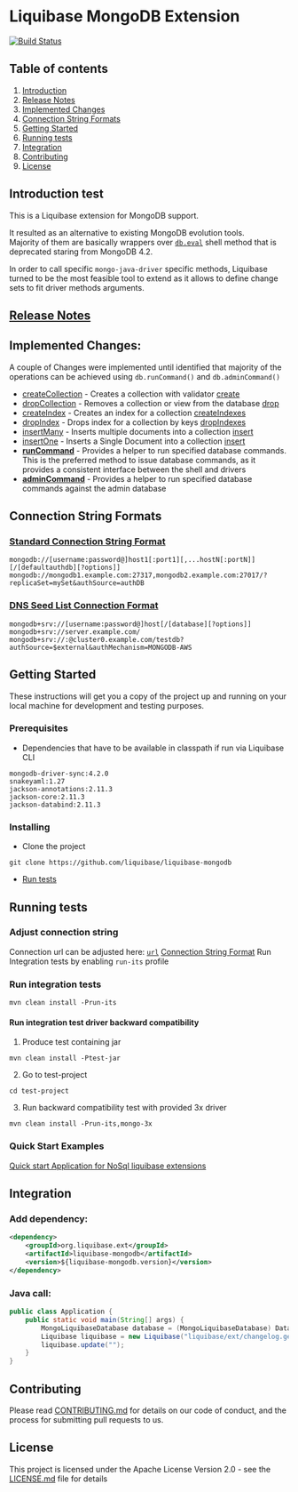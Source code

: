 # Liquibase MongoDB Extension

[![Build Status](https://travis-ci.com/liquibase/liquibase-mongodb.svg?branch=master)](https://travis-ci.com/liquibase/liquibase-mongodb)

## Table of contents

1. [Introduction](#introduction)
1. [Release Notes](#release-notes)
1. [Implemented Changes](#implemented-changes)
1. [Connection String Formats](#connection-string)
1. [Getting Started](#getting-started)
1. [Running tests](#running-tests)
1. [Integration](#integration)
1. [Contributing](#contributing)
1. [License](#license)

<a name="introduction"></a>
## Introduction test

This is a Liquibase extension for MongoDB support. 

It resulted as an alternative to existing MongoDB evolution tools.  
Majority of them are basically wrappers over [`db.eval`](https://docs.mongodb.com/manual/reference/method/db.eval/#db.eval) shell method that is deprecated staring from MongoDB 4.2.

In order to call specific `mongo-java-driver` specific methods, 
Liquibase turned to be the most feasible tool to extend as it allows to define change sets to fit driver methods arguments.

<a name="release-notes"></a>
## [Release Notes](./changelog.txt)

<a name="implemented-changes"></a>
## Implemented Changes:

A couple of Changes were implemented until identified that majority of the operations can be achieved using `db.runCommand()` and `db.adminCommand()`

* [createCollection](https://docs.mongodb.com/manual/reference/method/db.createCollection/#db.createCollection) - 
Creates a collection with validator [create](https://docs.mongodb.com/manual/reference/command/create/)
* [dropCollection](https://docs.mongodb.com/manual/reference/method/db.collection.drop/#db-collection-drop) - 
Removes a collection or view from the database [drop](https://docs.mongodb.com/manual/reference/command/drop/)
* [createIndex](https://docs.mongodb.com/manual/reference/method/db.collection.createIndex/#db.collection.createIndex) - 
Creates an index for a collection [createIndexes](https://docs.mongodb.com/manual/reference/command/createIndexes/)
* [dropIndex](https://docs.mongodb.com/manual/reference/method/db.collection.dropIndex/#db.collection.dropIndex) - 
Drops index for a collection by keys [dropIndexes](https://docs.mongodb.com/manual/reference/command/dropIndexes/)
* [insertMany](https://docs.mongodb.com/manual/reference/method/db.collection.insertMany/#db.collection.insertMany) - 
Inserts multiple documents into a collection [insert](https://docs.mongodb.com/manual/reference/command/insert/)
* [insertOne](https://docs.mongodb.com/manual/tutorial/insert-documents/#insert-a-single-document) - 
Inserts a Single Document into a collection [insert](https://docs.mongodb.com/manual/reference/command/insert/)
* [__runCommand__](https://docs.mongodb.com/manual/reference/method/db.runCommand/#db-runcommand) - 
Provides a helper to run specified database commands. This is the preferred method to issue database commands, as it provides a consistent interface between the shell and drivers
* [__adminCommand__](https://docs.mongodb.com/manual/reference/method/db.adminCommand/#db.adminCommand) - 
Provides a helper to run specified database commands against the admin database

<a name="connection-string"></a>
## Connection String Formats

### [Standard Connection String Format](https://docs.mongodb.com/manual/reference/connection-string/index.html#standard-connection-string-format)

`
mongodb://[username:password@]host1[:port1][,...hostN[:portN]][/[defaultauthdb][?options]]
mongodb://mongodb1.example.com:27317,mongodb2.example.com:27017/?replicaSet=mySet&authSource=authDB
`

### [DNS Seed List Connection Format](https://docs.mongodb.com/manual/reference/connection-string/index.html#dns-seed-list-connection-format)

`
mongodb+srv://[username:password@]host[/[database][?options]]
mongodb+srv://server.example.com/
mongodb+srv://:@cluster0.example.com/testdb?authSource=$external&authMechanism=MONGODB-AWS
`

<a name="getting-started"></a>
## Getting Started

These instructions will get you a copy of the project up and running on your local machine for development and testing purposes. 

### Prerequisites
 
* Dependencies that have to be available in classpath if run via Liquibase CLI

```
mongodb-driver-sync:4.2.0
snakeyaml:1.27
jackson-annotations:2.11.3
jackson-core:2.11.3
jackson-databind:2.11.3
```

### Installing

* Clone the project

```shell
git clone https://github.com/liquibase/liquibase-mongodb
```  
* [Run tests](#running-tests)

<a name="running-tests"></a>
## Running tests

### Adjust connection string
 
Connection url can be adjusted here: [`url`](./src/test/resources/liquibase.properties)
[Connection String Format](https://docs.mongodb.com/manual/reference/connection-string/)
Run Integration tests by enabling `run-its` profile 

### Run integration tests

```shell
mvn clean install -Prun-its
```

#### Run integration test driver backward compatibility
1. Produce test containing jar
```shell
mvn clean install -Ptest-jar
```
2. Go to test-project
```shell
cd test-project
```
3. Run backward compatibility test with provided 3x driver
```shell
mvn clean install -Prun-its,mongo-3x
```

### Quick Start Examples

[Quick start Application for NoSql liquibase extensions](https://github.com/alexandru-slobodcicov/liquibase-nosql-quickstart)

<a name="integration"></a>
## Integration

### Add dependency: 

```xml
<dependency>
    <groupId>org.liquibase.ext</groupId>
    <artifactId>liquibase-mongodb</artifactId>
    <version>${liquibase-mongodb.version}</version>
</dependency>
```
### Java call:
```java
public class Application {
    public static void main(String[] args) {
        MongoLiquibaseDatabase database = (MongoLiquibaseDatabase) DatabaseFactory.getInstance().openDatabase(url, null, null, null, null);
        Liquibase liquibase = new Liquibase("liquibase/ext/changelog.generic.test.xml", new ClassLoaderResourceAccessor(), database);
        liquibase.update("");
    }
}
```

<a name="contributing"></a>
## Contributing

Please read [CONTRIBUTING.md](./CONTRIBUTING.md) for details on our code of conduct, and the process for submitting pull requests to us.

<a name="license"></a>
## License

This project is licensed under the Apache License Version 2.0 - see the [LICENSE.md](LICENSE.md) file for details



